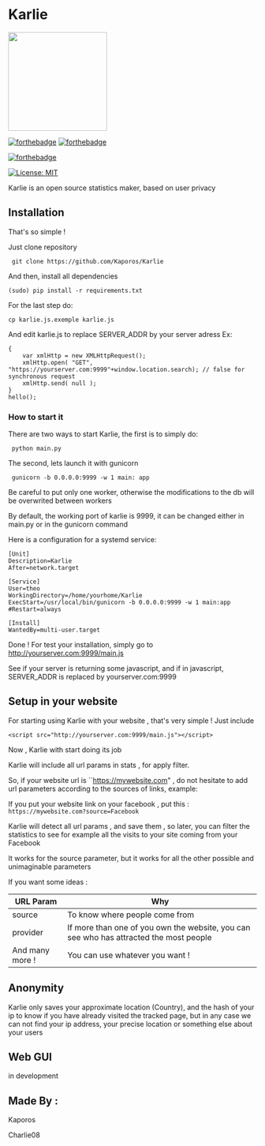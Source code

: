 # Karlie
<img src="https://svgshare.com/i/N5x.svg" width="200">


[![forthebadge](https://forthebadge.com/images/badges/made-with-python.svg)](https://www.python.org/)  [![forthebadge](https://forthebadge.com/images/badges/uses-html.svg)](https://en.wikipedia.org/wiki/HTML)

[![forthebadge](https://forthebadge.com/images/badges/does-not-contain-treenuts.svg)](https://i.pinimg.com/originals/84/0e/5f/840e5fe01951213fe54ceb0786e3cf7c.gif)

[![License: MIT](https://img.shields.io/badge/License-MIT-yellow.svg)](https://opensource.org/licenses/MIT)



Karlie is an open source statistics maker, based on user privacy

## Installation

That's so simple ! 

Just clone repository

`` git clone https://github.com/Kaporos/Karlie``

And then, install all dependencies

`` (sudo) pip install -r requirements.txt ``

For the last step do:

`` cp karlie.js.exemple karlie.js ``

And edit karlie.js to replace SERVER_ADDR by your server adress
Ex:
```async function hello()
{
    var xmlHttp = new XMLHttpRequest();
    xmlHttp.open( "GET", "https://yourserver.com:9999"+window.location.search); // false for synchronous request
    xmlHttp.send( null );
}
hello();
```

### How to start it

There are two ways to start Karlie, the first is to simply do:

`` python main.py``

The second, lets launch it with gunicorn

`` gunicorn -b 0.0.0.0:9999 -w 1 main: app``


Be careful to put only one worker, otherwise the modifications to the db will be overwrited between workers

By default, the working port of karlie is 9999, it can be changed either in main.py or in the gunicorn command

Here is a configuration for a systemd service: 
```
[Unit]
Description=Karlie
After=network.target

[Service]
User=theo
WorkingDirectory=/home/yourhome/Karlie
ExecStart=/usr/local/bin/gunicorn -b 0.0.0.0:9999 -w 1 main:app
#Restart=always

[Install]
WantedBy=multi-user.target
```


Done ! For test your installation, simply go to http://yourserver.com:9999/main.js

See if your server is returning some javascript, and if in javascript, SERVER_ADDR is replaced by yourserver.com:9999

## Setup in your website

For starting using Karlie with your website , that's very simple !
Just include 

``<script src="http://yourserver.com:9999/main.js"></script>``

Now , Karlie with start doing its job

Karlie will include all url params in stats , for apply filter.

So, if your website url is ``https://mywebsite.com" , do not hesitate to add url parameters according to the sources of links, example:

If you put your website link on your facebook , put this : 
``https://mywebsite.com?source=Facebook``

Karlie will detect all url params , and save them , so later, you can filter the statistics to see for example all the visits to your site coming from your Facebook

It works for the source parameter, but it works for all the other possible and unimaginable parameters

If you want some ideas : 

| URL Param       | Why                                                                                    |
| --------------- | -------------------------------------------------------------------------------------- |
| source          | To know where people come from                                                         |
| provider        | If more than one of you own the website, you can see who has attracted the most people |
| And many more ! | You can use whatever you want !                                                        |  |  |

## Anonymity

Karlie only saves your approximate location (Country), and the hash of your ip to know if you have already visited the tracked page, but in any case we can not find your ip address, your precise location or something else about your users

## Web GUI
in development

## Made By :

Kaporos

Charlie08

